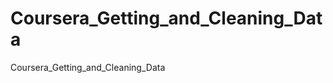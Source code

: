 Coursera_Getting_and_Cleaning_Data
==================================

Coursera_Getting_and_Cleaning_Data
